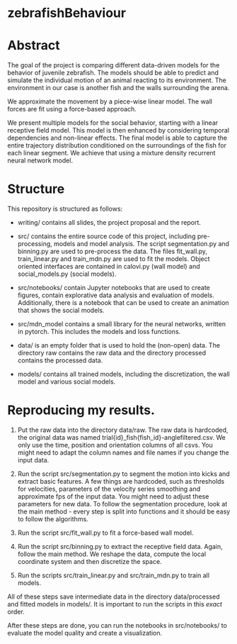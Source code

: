 # zebrafishBehaviour
# Abstract
The goal of the project is comparing different data-driven models for the behavior of juvenile zebrafish.
The models should be able to predict and simulate the individual motion of an animal reacting to its environment.
The environment in our case is another fish and the walls surrounding the arena.

We approximate the movement by a piece-wise linear model.
The wall forces are fit using a force-based approach.

We present multiple models for the social behavior, starting with a linear receptive field model.
This model is then enhanced by considering temporal dependencies and non-linear effects.
The final model is able to capture the entire trajectory distribution conditioned on the surroundings of the fish for each linear segment.
We achieve that using a mixture density recurrent neural network model.

# Structure
This repository is structured as follows:
- writing/
contains all slides, the project proposal and the report.

- src/
contains the entire source code of this project, including pre-processing, models and model analysis.
The script segmentation.py and binning.py are used to pre-process the data.
The files fit_wall.py, train_linear.py and train_mdn.py are used to fit the models.
Object oriented interfaces are contained in calovi.py (wall model) and social_models.py (social models).

- src/notebooks/
contain Jupyter notebooks that are used to create figures, contain explorative data analysis and evaluation of models.
Additionally, there is a notebook that can be used to create an animation that shows the social models.

- src/mdn_model
contains a small library for the neural networks, written in pytorch.
This includes the models and loss functions.

- data/
is an empty folder that is used to hold the (non-open) data.
The directory raw contains the raw data and the directory processed contains the processed data.

- models/
contains all trained models, including the discretization, the wall model and various social models.


# Reproducing my results.
1. Put the raw data into the directory data/raw.
The raw data is hardcoded, the original data was named trial{id}_fish{fish_id}-anglefiltered.csv.
We only use the time, position and orientation columns of all csvs.
You might need to adapt the column names and file names if you change the input data.

2. Run the script src/segmentation.py to segment the motion into kicks and extract basic features.
A few things are hardcoded, such as thresholds for velocities, parameters of the velocity series smoothing and approximate fps of the input data.
You might need to adjust these parameters for new data.
To follow the segmentation procedure, look at the main method - every step is split into functions and it should be easy to follow the algorithms.

3. Run the script src/fit_wall.py to fit a force-based wall model.

4. Run the script src/binning.py to extract the receptive field data.
Again, follow the main method.
We reshape the data, compute the local coordinate system and then discretize the space.

5. Run the scripts src/train_linear.py and src/train_mdn.py to train all models.

All of these steps save intermediate data in the directory data/processed and fitted models in models/.
It is important to run the scripts in this *exact* order.

After these steps are done, you can run the notebooks in src/notebooks/ to evaluate the model quality and create a visualization.
